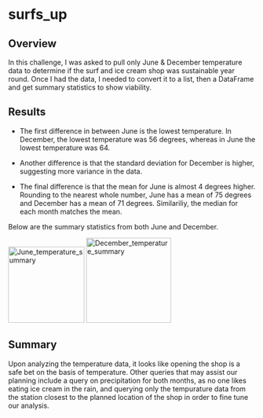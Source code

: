 # surfs_up

## Overview
In this challenge, I was asked to pull only June & December temperature data to determine if the surf and ice cream shop was sustainable year round.  Once I had the data, I needed to convert it to a list, then a DataFrame and get summary statistics to show viability.

## Results
  - The first difference in between June is the lowest temperature.  In December, the lowest temperature was 56 degrees, whereas in June the lowest temperature was 64.  

  - Another difference is that the standard deviation for December is higher, suggesting more variance in the data.

  - The final difference is that the mean for June is almost 4 degrees higher.  Rounding to the nearest whole number, June has a mean of 75 degrees and December has a mean of 71 degrees.  Similariliy, the median for each month matches the mean.

Below are the summary statistics from both June and December.

<img width="155" alt="June_temperature_summary" src="https://user-images.githubusercontent.com/99457275/166123446-4f1c4523-7644-4062-b2e4-49e4740f90be.png">

<img width="173" alt="December_temperature_summary" src="https://user-images.githubusercontent.com/99457275/166123448-4137ca59-9f79-4f9d-9a1c-7b1a58050e9b.png">


## Summary
Upon analyzing the temperature data, it looks like opening the shop is a safe bet on the basis of temperature.  Other queries that may assist our planning include a query on precipitation for both months, as no one likes eating ice cream in the rain, and querying only the tempurature data from the station closest to the planned location of the shop in order to fine tune our analysis.
